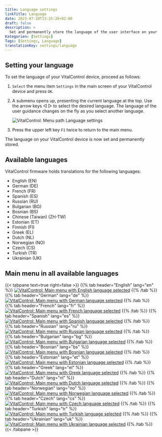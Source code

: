 ```yaml
---
title: Language settings
linkTitle: Language
date: 2023-07-28T13:25:28+02:00
draft: false
description: >
  Set and permanently store the language of the user interface on your VitalControl device.
Kategorien: [Settings]
Tags: [Settings, Language]
translationKey: settings/language
---
```

## Setting your language

To set the language of your VitalControl device, proceed as follows:

1. `Select` the menu item `Settings` in the main screen of your VitalControl device and press `OK`.

1. A submenu opens up, presenting the current language at the top. Use the arrow keys ◁ ▷ to select the desired language. The language of the user guidance changes on the fly as you select another language.

   ![VitalControl: Menu path Language settings](../images/select-lang.png "Setting your language")

1. Press the upper left key `F1` twice to return to the main menu.

The language on your VitalControl device is now set and permanently stored.

## Available languages

VitalControl firmware holds translations for the following languages:

- English (EN)
- German (DE)
- French (FR)
- Spanish (ES)
- Russian (RU)
- Bulgarian (BG)
- Bosnian (BS)
- Chinese (Taiwan)  (ZH-TW)
- Estonian (ET)
- Finnish (FI)
- Greek (EL)
- Dutch (NL)
- Norwegian (NO)
- Czech (CS)
- Turkish (TR)
- Ukrainian (UK)

## Main menu in all available languages

{{< tabpane text=true right=false >}}
  {{% tab header="English" lang="en" %}}
[![VitalControl: Main menu with English language selected](/images/homescreen/english.png "Main menu English")](/en/demo/ "Demo app VitalControl (EN)")
  {{% /tab %}}
  {{% tab header="German" lang="de" %}}
[![VitalControl: Main menu with German language selected](/images/homescreen/german.png "Main menu German")](/demo/ "Demo app VitalControl (DE)")
  {{% /tab %}}
  {{% tab header="French" lang="fr" %}}
[![VitalControl: Main menu with French language selected](/images/homescreen/french.png "Main menu French")](/fr/demo/ "Demo app VitalControl (FR)")
  {{% /tab %}}
  {{% tab header="Spanish" lang="es" %}}
[![VitalControl: Main menu with Spanish language selected](/images/homescreen/spanish.png "Main menu Spanish")](/es/demo/ "Demo app VitalControl (ES)")
  {{% /tab %}}
  {{% tab header="Russian" lang="ru" %}}
[![VitalControl: Main menu with Russian language selected](/images/homescreen/russian.png "Main menu Russian")](/ru/demo/ "Demo app VitalControl (RU)")
  {{% /tab %}}
  {{% tab header="Bulgarian" lang="bg" %}}
[![VitalControl: Main menu with Bulgarian language selected](/images/homescreen/bulgarian.png "Main menu Bulgarian")](/bg/demo/ "Demo app VitalControl (BG)")
  {{% /tab %}}
  {{% tab header="Bosnian" lang="bs" %}}
[![VitalControl: Main menu with Bosnian language selected](/images/homescreen/bosnian.png "Main menu Bosnian")](/bs/demo/ "Demo app VitalControl (BS)")
  {{% /tab %}}
  {{% tab header="Estonian" lang="et" %}}
[![VitalControl: Main menu with Estonian language selected](/images/homescreen/estonian.png "Main menu Estonian")](/et/demo/ "Demo app VitalControl (ET)")
  {{% /tab %}}
  {{% tab header="Greek" lang="el" %}}
[![VitalControl: Main menu with Greek language selected](/images/homescreen/greek.png "Main menu Greek")](/el/demo/ "Demo app VitalControl (EL)")
  {{% /tab %}}
  {{% tab header="Dutch" lang="nl" %}}
[![VitalControl: Main menu with Dutch language selected](/images/homescreen/dutch.png "Main menu Dutch")](/nl/demo/ "Demo app VitalControl (NL)")
  {{% /tab %}}
  {{% tab header="Norwegian" lang="no" %}}
[![VitalControl: Main menu with Norwegian language selected](/images/homescreen/norwegian.png "Main menu Norwegian")](/no/demo/ "Demo app VitalControl (NO)")
  {{% /tab %}}
  {{% tab header="Czech" lang="cs" %}}
[![VitalControl: Main menu with Czech language selected](/images/homescreen/czech.png "Main menu Czech")](/cs/demo/ "Demo app VitalControl (CS)")
  {{% /tab %}}
  {{% tab header="Turkish" lang="tr" %}}
[![VitalControl: Main menu with Turkish language selected](/images/homescreen/turkish.png "Main menu Turkish")](/tr/demo/ "Demo app VitalControl (TR)")
  {{% /tab %}}
  {{% tab header="Ukrainian" lang="uk" %}}
[![VitalControl: Main menu with Ukrainian language selected](/images/homescreen/ukrainian.png "Main menu Ukrainian")](/uk/demo/ "Demo app VitalControl (UK)")
  {{% /tab %}}
{{< /tabpane >}}
